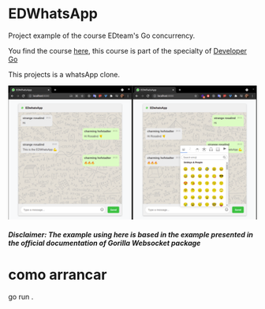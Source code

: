 # EDWhatsApp

Project example of the course EDteam's Go concurrency.

You find the course [here](https://ed.team/cursos/go), this course is part of the specialty of [Developer Go](https://ed.team/especialidades/go)

This projects is a whatsApp clone.

![EDWhatsApp](docs/Screenshot.png)

##### Disclaimer: _The example using here is based in the example presented in the official documentation of Gorilla Websocket package_

# como arrancar
 go run .